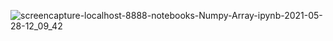 ![screencapture-localhost-8888-notebooks-Numpy-Array-ipynb-2021-05-28-12_09_42](https://user-images.githubusercontent.com/84277750/119941004-a4cbd000-bfad-11eb-87b0-a7b656b02c0c.png)

